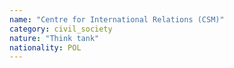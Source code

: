 ```yaml
---
name: "Centre for International Relations (CSM)"
category: civil_society
nature: "Think tank"
nationality: POL
---
```

    